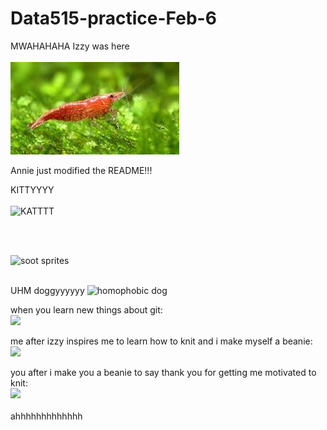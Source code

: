 # Data515-practice-Feb-6
MWAHAHAHA Izzy was here <br/><br/>
![alt text](download.jpeg "shrimp")

Annie just modified the README!!!


KITTYYYY<br/><br/>
![KATTTT](https://media.giphy.com/media/vFKqnCdLPNOKc/giphy.gif)

<br/><br/>
 
![soot sprites](https://i.pinimg.com/originals/cb/2d/43/cb2d4358197cbf269de8460c238c5bea.gif) 
<br/><br/>

UHM
doggyyyyyy
![homophobic dog](https://media3.giphy.com/media/gKHGnB1ml0moQdjhEJ/200w.gif?cid=6c09b952clr5j7b5q1lq8nc5rkqrfuuxzexgputtex0j14aq&ep=v1_gifs_search&rid=200w.gif&ct=g)


when you learn new things about git:\
![](https://wp.usatodaysports.com/wp-content/uploads/sites/90/2016/11/200-7.gif)


me after izzy inspires me to learn how to knit and i make myself a beanie:\
![](https://media.tenor.com/rlPAPvzDXegAAAAM/dealwifit-dogwifhat.gif)

you after i make you a beanie to say thank you for getting me motivated to knit:\
![](https://media.tenor.com/ZhJ3ZP80ohAAAAAM/penguin-dancing.gif)
<br></br>
ahhhhhhhhhhhhh
